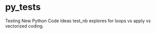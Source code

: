 # py_tests
Testing New Python Code Ideas 
test_nb explores for loops vs apply vs vectorized coding. 

